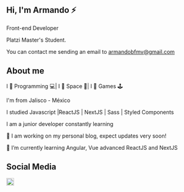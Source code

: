 ## Hi, I'm Armando ⚡

Front-end Developer

Platzi Master's Student.

You can contact me sending an email to <a href="mailto:armandobfmv@gmail.com">armandobfmv@gmail.com</a>

## About me

I 💙 Programming 💻| I 🖤 Space 🚀| I 💛 Games 🕹

I'm from Jalisco - México

I studied Javascript |ReactJS | NextJS | Sass | Styled Components

I am a junior developer constantly learning

🔭 I am working on my personal blog, expect updates very soon!

🌱 I’m currently learning Angular, Vue advanced ReactJS and NextJS

## Social Media
<a href="https://www.linkedin.com/in/armando-garcia-/"><img height="20" src="https://camo.githubusercontent.com/a25943975d6716ea349a4e41c4f05c027dc6da74/68747470733a2f2f696d672e736869656c64732e696f2f747769747465722f75726c3f636f6c6f723d253233303037326231266c6162656c3d636f6e6e656374266c6f676f3d6c696e6b6564696e266c6f676f436f6c6f723d253233303037326231267374796c653d666c61742d7371756172652675726c3d68747470732533412532462532467777772e6c696e6b6564696e2e636f6d253246696e253246616c656a616e64726f2d72616d6972657a2d63696365726f73253246"></a>
